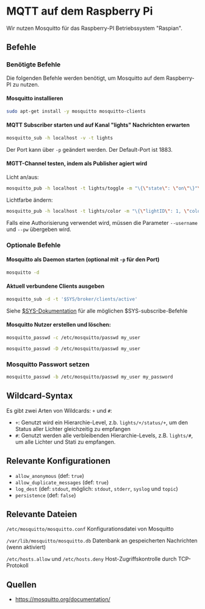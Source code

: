 # MQTT auf dem Raspberry Pi
Wir nutzen Mosquitto für das Raspberry-PI Betriebssystem "Raspian".

## Befehle

### Benötigte Befehle
Die folgenden Befehle werden benötigt, um Mosquitto auf dem Raspberry-PI zu nutzen.

#### Mosquitto installieren
```bash
sudo apt-get install -y mosquitto mosquitto-clients
```

#### MQTT Subscriber starten und auf Kanal "lights" Nachrichten erwarten
```bash
mosquitto_sub -h localhost -v -t lights
```
Der Port kann über `-p` geändert werden. Der Default-Port ist 1883.

#### MGTT-Channel testen, indem als Publisher agiert wird
Licht an/aus:
```bash
mosquitto_pub -h localhost -t lights/toggle -m "\{\"state\": \"on\"\}"\
```
Lichtfarbe ändern:
```bash
mosquitto_pub -h localhost -t lights/color -m "\{\"lightID\": 1, \"color\": [255,0,255]\}"\
```

Falls eine Authorisierung verwendet wird, müssen die Parameter `--username` und `--pw` übergeben wird.

### Optionale Befehle

#### Mosquitto als Daemon starten (optional mit `-p` für den Port)
```bash
mosquitto -d
```

#### Aktuell verbundene Clients ausgeben
```bash
mosquitto_sub -d -t '$SYS/broker/clients/active'
```
Siehe [$SYS-Dokumentation](https://mosquitto.org/man/mosquitto-8.html) für alle möglichen $SYS-subscribe-Befehle

#### Mosquitto Nutzer erstellen und löschen:
```bash
mosquitto_passwd -c /etc/mosquitto/passwd my_user
```
```bash
mosquitto_passwd -D /etc/mosquitto/passwd my_user
```

### Mosquitto Passwort setzen
```bash
mosquitto_passwd -b /etc/mosquitto/passwd my_user my_password
```

## Wildcard-Syntax
Es gibt zwei Arten von Wildcards: `+` und `#`:
- `+`: Genutzt wird ein Hierarchie-Level, z.b. `lights/+/status/+`, um den Status aller Lichter gleichzeitig zu empfangen
- `#`: Genutzt werden alle verbleibenden Hierarchie-Levels, z.B. `lights/#`, um alle Lichter und Stati zu empfangen.

## Relevante Konfigurationen
- `allow_anonymous` (def: `true`)
- `allow_duplicate_messages` (def: `true`)
- `log_dest` (def: `stdout`, möglich: `stdout`, `stderr`, `syslog` und `topic`)
- `persistence` (def: `false`)

## Relevante Dateien

`/etc/mosquitto/mosquitto.conf`
Konfigurationsdatei von Mosquitto

`/var/lib/mosquitto/mosquitto.db`
Datenbank an gespeicherten Nachrichten (wenn aktiviert)

`/etc/hosts.allow` und `/etc/hosts.deny`
Host-Zugriffskontrolle durch TCP-Protokoll


## Quellen
- https://mosquitto.org/documentation/
